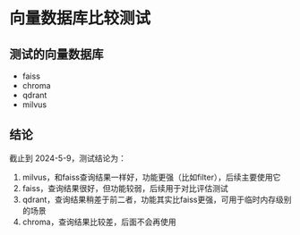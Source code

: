 # 向量数据库比较测试

## 测试的向量数据库

- faiss
- chroma
- qdrant
- milvus

## 结论

截止到 2024-5-9，测试结论为：

1. milvus，和faiss查询结果一样好，功能更强（比如filter），后续主要使用它
2. faiss，查询结果很好，但功能较弱，后续用于对比评估测试
3. qdrant，查询结果稍差于前二者，功能其实比faiss更强，可用于临时内存级别的场景
4. chroma，查询结果比较差，后面不会再使用
